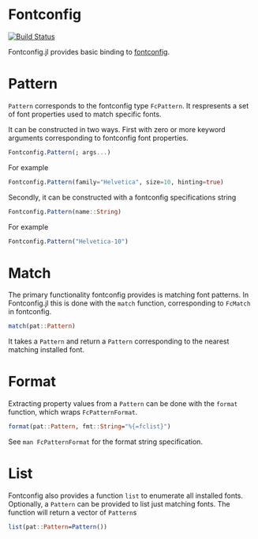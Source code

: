 # Fontconfig

[![Build Status](https://travis-ci.org/dcjones/Fontconfig.jl.svg?branch=master)](https://travis-ci.org/dcjones/Fontconfig.jl)

Fontconfig.jl provides basic binding to [fontconfig](http://www.freedesktop.org/wiki/Software/fontconfig/).


# Pattern

`Pattern` corresponds to the fontconfig type `FcPattern`. It respresents a set
of font properties used to match specific fonts.

It can be constructed in two ways. First with zero or more keyword arguments
corresponding to fontconfig font properties.

```julia
Fontconfig.Pattern(; args...)
```

For example
```julia
Fontconfig.Pattern(family="Helvetica", size=10, hinting=true)
```

Secondly, it can be constructed with a fontconfig specifications string
```julia
Fontconfig.Pattern(name::String)
```

For example
```julia
Fontconfig.Pattern("Helvetica-10")
```

# Match

The primary functionality fontconfig provides is matching font patterns. In
Fontconfig.jl this is done with the `match` function, corresponding to `FcMatch`
in fontconfig.
```julia
match(pat::Pattern)
```

It takes a `Pattern` and return a `Pattern` corresponding to the nearest
matching installed font.


# Format

Extracting property values from a `Pattern` can be done with the `format`
function, which wraps `FcPatternFormat`.

```julia
format(pat::Pattern, fmt::String="%{=fclist}")
```

See `man FcPatternFormat` for the format string specification.


# List

Fontconfig also provides a function `list` to enumerate all installed
fonts. Optionally, a `Pattern` can be provided to list just matching fonts. The
function will return a vector of `Pattern`s

```julia
list(pat::Pattern=Pattern())
```


